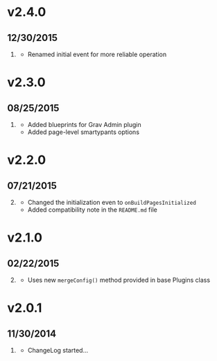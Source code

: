 # v2.4.0
## 12/30/2015

1. [](#improved)
    * Renamed initial event for more reliable operation

# v2.3.0
## 08/25/2015

1. [](#improved)
    * Added blueprints for Grav Admin plugin
    * Added page-level smartypants options

# v2.2.0
## 07/21/2015

2. [](#improved)
    * Changed the initialization even to `onBuildPagesInitialized`
    * Added compatibility note in the `README.md` file
    
# v2.1.0
## 02/22/2015

2. [](#improved)
    * Uses new `mergeConfig()` method provided in base Plugins class

# v2.0.1
## 11/30/2014

1. [](#new)
    * ChangeLog started...
